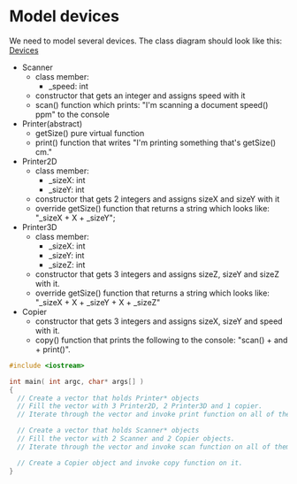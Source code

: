 # Model devices

We need to model several devices. The class diagram should look like this:
[Devices](../assets/devices.png)

- Scanner
  - class member:
    - _speed: int
  - constructor that gets an integer and assigns speed with it
  - scan() function which prints: "I'm scanning a document speed() ppm" to the
    console
- Printer(abstract)
  - getSize() pure virtual function
  - print() function that writes "I'm printing something that's getSize() cm."
- Printer2D
  - class member:
    - _sizeX: int
    - _sizeY: int
  - constructor that gets 2 integers and assigns sizeX and sizeY with it
  - override getSize() function that returns a string which looks like:
    "_sizeX + X + _sizeY";
- Printer3D
  - class member:
    - _sizeX: int
    - _sizeY: int
    - _sizeZ: int
  - constructor that gets 3 integers and assigns sizeZ, sizeY and sizeZ with it.
  - override getSize() function that returns a string which looks like:
    "_sizeX + X + _sizeY + X + _sizeZ"
- Copier
  - constructor that gets 3 integers and assigns sizeX, sizeY and speed with it.
  - copy() function that prints the following to the console: "scan() + and +
    print()".

```c++
#include <iostream>

int main( int argc, char* args[] )
{
  // Create a vector that holds Printer* objects
  // Fill the vector with 3 Printer2D, 2 Printer3D and 1 copier.
  // Iterate through the vector and invoke print function on all of them.

  // Create a vector that holds Scanner* objects
  // Fill the vector with 2 Scanner and 2 Copier objects.
  // Iterate through the vector and invoke scan function on all of them

  // Create a Copier object and invoke copy function on it.
}
```
